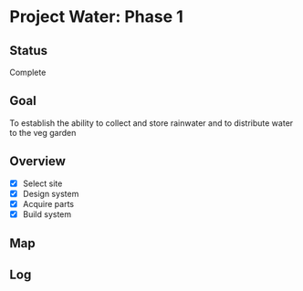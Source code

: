 # Project Water: Phase 1

## Status

Complete

## Goal

To establish the ability to collect and store rainwater and to distribute water to the veg garden

## Overview

- [x] Select site
- [x] Design system
- [x] Acquire parts
- [x] Build system

## Map

## Log